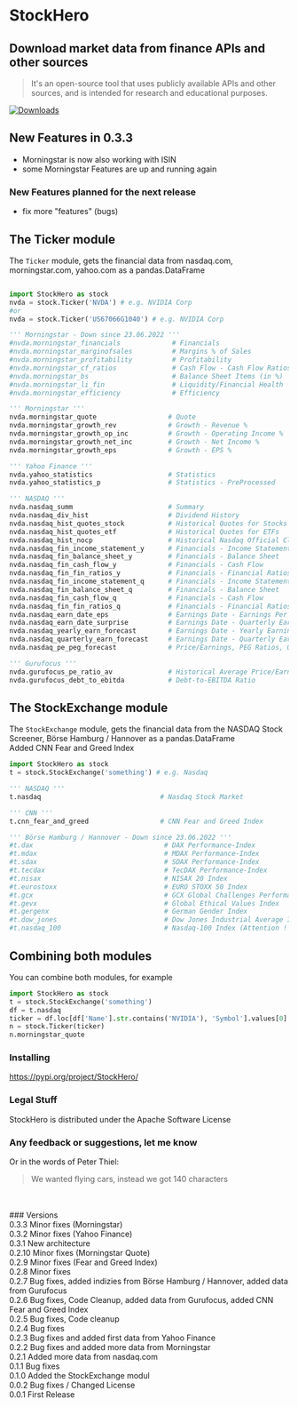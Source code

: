 # StockHero  
## Download market data from finance APIs and other sources
> It's an open-source tool that uses publicly available APIs and other sources, and is intended for research and educational purposes.  
  
[![Downloads](https://pepy.tech/badge/stockhero)](https://pepy.tech/project/stockhero)
  

## New Features in 0.3.3
* Morningstar is now also working with ISIN
* some Morningstar Features are up and running again

### New Features planned for the next release
- fix more "features" (bugs)

## The Ticker module
The ```Ticker``` module, gets the financial data from nasdaq.com, morningstar.com, yahoo.com as a pandas.DataFrame <br>

```python

import StockHero as stock
nvda = stock.Ticker('NVDA') # e.g. NVIDIA Corp
#or
nvda = stock.Ticker('US67066G1040') # e.g. NVIDIA Corp

''' Morningstar - Down since 23.06.2022 '''
#nvda.morningstar_financials             # Financials
#nvda.morningstar_marginofsales          # Margins % of Sales
#nvda.morningstar_profitability          # Profitability
#nvda.morningstar_cf_ratios              # Cash Flow - Cash Flow Ratios
#nvda.morningstar_bs                     # Balance Sheet Items (in %)
#nvda.morningstar_li_fin                 # Liquidity/Financial Health
#nvda.morningstar_efficiency             # Efficiency

''' Morningstar '''
nvda.morningstar_quote                  # Quote
nvda.morningstar_growth_rev             # Growth - Revenue %
nvda.morningstar_growth_op_inc          # Growth - Operating Income %
nvda.morningstar_growth_net_inc         # Growth - Net Income %
nvda.morningstar_growth_eps             # Growth - EPS %

''' Yahoo Finance '''
nvda.yahoo_statistics                   # Statistics
nvda.yahoo_statistics_p                 # Statistics - PreProcessed

''' NASDAQ '''
nvda.nasdaq_summ                        # Summary
nvda.nasdaq_div_hist                    # Dividend History
nvda.nasdaq_hist_quotes_stock           # Historical Quotes for Stocks
nvda.nasdaq_hist_quotes_etf             # Historical Quotes for ETFs
nvda.nasdaq_hist_nocp                   # Historical Nasdaq Official Closing Price (NOCP)
nvda.nasdaq_fin_income_statement_y      # Financials - Income Statement - Yearly
nvda.nasdaq_fin_balance_sheet_y         # Financials - Balance Sheet    - Yearly
nvda.nasdaq_fin_cash_flow_y             # Financials - Cash Flow        - Yearly
nvda.nasdaq_fin_fin_ratios_y            # Financials - Financial Ratios - Yearly
nvda.nasdaq_fin_income_statement_q      # Financials - Income Statement - Quarterly
nvda.nasdaq_fin_balance_sheet_q         # Financials - Balance Sheet    - Quarterly
nvda.nasdaq_fin_cash_flow_q             # Financials - Cash Flow        - Quarterly
nvda.nasdaq_fin_fin_ratios_q            # Financials - Financial Ratios - Quarterly
nvda.nasdaq_earn_date_eps               # Earnings Date - Earnings Per Share
nvda.nasdaq_earn_date_surprise          # Earnings Date - Quarterly Earnings Surprise Amount
nvda.nasdaq_yearly_earn_forecast        # Earnings Date - Yearly Earnings Forecast 
nvda.nasdaq_quarterly_earn_forecast     # Earnings Date - Quarterly Earnings Forecast 
nvda.nasdaq_pe_peg_forecast             # Price/Earnings, PEG Ratios, Growth Rates Forecast

''' Gurufocus '''
nvda.gurufocus_pe_ratio_av              # Historical Average Price/Earnings-Ratio
nvda.gurufocus_debt_to_ebitda           # Debt-to-EBITDA Ratio
```

## The StockExchange module
The ```StockExchange``` module, gets the financial data from the NASDAQ Stock Screener, Börse Hamburg / Hannover as a pandas.DataFrame <br>
Added CNN Fear and Greed Index

```python
import StockHero as stock
t = stock.StockExchange('something') # e.g. Nasdaq

''' NASDAQ '''
t.nasdaq                              # Nasdaq Stock Market

''' CNN '''
t.cnn_fear_and_greed                  # CNN Fear and Greed Index

''' Börse Hamburg / Hannover - Down since 23.06.2022 '''
#t.dax                                 # DAX Performance-Index
#t.mdax                                # MDAX Performance-Index
#t.sdax                                # SDAX Performance-Index
#t.tecdax                              # TecDAX Performance-Index
#t.nisax                               # NISAX 20 Index
#t.eurostoxx                           # EURO STOXX 50 Index
#t.gcx                                 # GCX Global Challenges Performance-Index
#t.gevx                                # Global Ethical Values Index
#t.gergenx                             # German Gender Index
#t.dow_jones                           # Dow Jones Industrial Average Index (Attention ! - Index is not provided correctly from provider site)
#t.nasdaq_100                          # Nasdaq-100 Index (Attention ! - Index is not provided correctly from provider site)
```

## Combining both modules
You can combine both modules, for example
```python
import StockHero as stock
t = stock.StockExchange('something')
df = t.nasdaq
ticker = df.loc[df['Name'].str.contains('NVIDIA'), 'Symbol'].values[0]
n = stock.Ticker(ticker)
n.morningstar_quote
```

### Installing
https://pypi.org/project/StockHero/

### Legal Stuff

StockHero is distributed under the Apache Software License

### Any feedback or suggestions, let me know
Or in the words of Peter Thiel:
> We wanted flying cars, instead we got 140 characters
<br>
<br>
### Versions <br>
0.3.3  Minor fixes (Morningstar) <br>
0.3.2  Minor fixes (Yahoo Finance) <br>
0.3.1  New architecture <br>
0.2.10 Minor fixes (Morningstar Quote) <br>
0.2.9  Minor fixes (Fear and Greed Index) <br>
0.2.8  Minor fixes <br>
0.2.7  Bug fixes, added indizies from Börse Hamburg / Hannover, added data from Gurufocus <br>
0.2.6  Bug fixes, Code Cleanup, added data from Gurufocus, added CNN Fear and Greed Index <br>
0.2.5  Bug fixes, Code cleanup <br>
0.2.4  Bug fixes <br>
0.2.3  Bug fixes and added first data from Yahoo Finance <br>
0.2.2  Bug fixes and added more data from Morningstar <br>
0.2.1  Added more data from nasdaq.com <br>
0.1.1  Bug fixes <br>
0.1.0  Added the StockExchange modul <br>
0.0.2  Bug fixes / Changed License <br>
0.0.1  First Release
